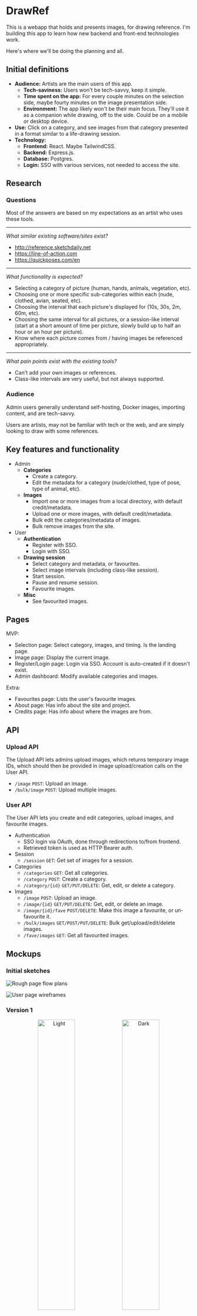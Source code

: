 # DrawRef

This is a webapp that holds and presents images, for drawing reference. I'm building this app to learn how new backend and front-end technologies work.

Here's where we'll be doing the planning and all.

## Initial definitions

- **Audience:** Artists are the main users of this app.
  - **Tech-saviness:** Users won't be tech-savvy, keep it simple.
  - **Time spent on the app:** For every couple minutes on the selection side, maybe fourty minutes on the image presentation side.
  - **Environment:** The app likely won't be their main focus. They'll use it as a companion while drawing, off to the side. Could be on a mobile or desktop device.
- **Use:** Click on a category, and see images from that category presented in a format similar to a life-drawing session.
- **Technology:**
  - **Frontend:** React. Maybe TailwindCSS.
  - **Backend:** Express.js.
  - **Database:** Postgres.
  - **Login:** SSO with various services, not needed to access the site.

## Research

### Questions

Most of the answers are based on my expectations as an artist who uses these tools.

---

_What similar existing software/sites exist?_

- http://reference.sketchdaily.net
- https://line-of-action.com
- https://quickposes.com/en

---

_What functionality is expected?_

- Selecting a category of picture (human, hands, animals, vegetation, etc).
- Choosing one or more specific sub-categories within each (nude, clothed, avian, seated, etc).
- Choosing the interval that each picture's displayed for (10s, 30s, 2m, 60m, etc).
- Choosing the same interval for all pictures, or a session-like interval (start at a short amount of time per picture, slowly build up to half an hour or an hour per picture).
- Know where each picture comes from / having images be referenced appropriately.

---

_What pain points exist with the existing tools?_

- Can't add your own images or references.
- Class-like intervals are very useful, but not always supported.

### Audience

Admin users generally understand self-hosting, Docker images, importing content, and are tech-savvy.

Users are artists, may not be familiar with tech or the web, and are simply looking to draw with some references.

## Key features and functionality

- Admin
  - **Categories**
    - Create a category.
    - Edit the metadata for a category (nude/clothed, type of pose, type of animal, etc).
  - **Images**
    - Import one or more images from a local directory, with default credit/metadata.
    - Upload one or more images, with default credit/metadata.
    - Bulk edit the categories/metadata of images.
    - Bulk remove images from the site.
- User
  - **Authentication**
    - Register with SSO.
    - Login with SSO.
  - **Drawing session**
    - Select category and metadata, or favourites.
    - Select image intervals (including class-like session).
    - Start session.
    - Pause and resume session.
    - Favourite images.
  - **Misc**
    - See favourited images.

## Pages

MVP:

- Selection page: Select category, images, and timing. Is the landing page.
- Image page: Display the current image.
- Register/Login page: Login via SSO. Account is auto-created if it doesn't exist.
- Admin dashboard: Modify available categories and images.

Extra:

- Favourites page: Lists the user's favourite images.
- About page: Has info about the site and project.
- Credits page: Has info about where the images are from.

## API

### Upload API

The Upload API lets admins upload images, which returns temporary image IDs, which should then be provided in image upload/creation calls on the User API.

- `/image` `POST`: Upload an image.
- `/bulk/image` `POST`: Upload multiple images.

### User API

The User API lets you create and edit categories, upload images, and favourite images.

- Authentication
  - SSO login via OAuth, done through redirections to/from frontend.
  - Retrieved token is used as HTTP Bearer auth.
- Session
  - `/session` `GET`: Get set of images for a session.
- Categories
  - `/categories` `GET`: Get all categories.
  - `/category` `POST`: Create a category.
  - `/category/{id}` `GET/PUT/DELETE`: Get, edit, or delete a category.
- Images
  - `/image` `POST`: Upload an image.
  - `/image/{id}` `GET/PUT/DELETE`: Get, edit, or delete an image.
  - `/image/{id}/fave` `POST/DELETE`: Make this image a favourite, or un-favourite it.
  - `/bulk/images` `GET/POST/PUT/DELETE`: Bulk get/upload/edit/delete images.
  - `/fave/images` `GET`: Get all favourited images.

## Mockups

### Initial sketches

![Rough page flow plans](docs/planning_page_flow.jpg)

![User page wireframes](docs/planning_pages_1.jpg)

### Version 1

<p align="center">
  <img alt="Light" src="docs/mockup-v1-sel1.png" width="45%">
  <img alt="Dark" src="docs/mockup-v1-sel2.png" width="45%">
</p>

### Version 2

<p align="center">
  <img alt="Light" src="docs/mockup-v2-sel1.png" width="45%">
  <img alt="Dark" src="docs/mockup-v2-sel2.png" width="45%">
  <img alt="Light" src="docs/mockup-v2-session.png" width="45%">
  <img alt="Dark" src="docs/mockup-v2-login.png" width="45%">
</p>

### Logo

![Logo sketches](docs/logo-sketches.png)

![Logo](docs/logo.svg)
